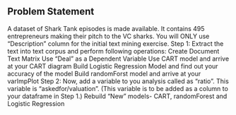 ## Problem Statement
A dataset of Shark Tank episodes is made available. It contains 495 entrepreneurs making their pitch to the VC sharks.
You will ONLY use “Description” column for the initial text mining exercise.
Step 1:
Extract the text into text corpus and perform following operations:
Create Document Text Matrix
Use “Deal” as a Dependent Variable
Use CART model and arrive at your CART diagram
Build Logistic Regression Model and find out your accuracy of the model
Build randomForst model and arrive at your varImpPlot
Step 2:
Now, add a variable to you analysis called as “ratio”. This variable is “askedfor/valuation”. (This variable is to be added as a column to your dataframe in Step 1.)
Rebuild “New” models- CART, randomForest and Logistic Regression
